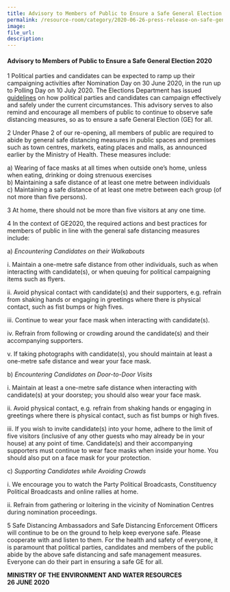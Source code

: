 ```yaml
---  
title: Advisory to Members of Public to Ensure a Safe General Election 2020  
permalink: /resource-room/category/2020-06-26-press-release-on-safe-general-election-2020/  
image:  
file_url:  
description:  
---  
```


#### Advisory to Members of Public to Ensure a Safe General Election 2020  

1 Political parties and candidates can be expected to ramp up their campaigning activities after Nomination Day on 30 June 2020, in the run up to Polling Day on 10 July 2020. The Elections Department has issued [guidelines](https://www.eld.gov.sg/pdf/GE2020/Advisory_on_Safe_Physical_Campaigning_During_General_Election_2020.PDF) on how political parties and candidates can campaign effectively and safely under the current circumstances. This advisory serves to also remind and encourage all members of public to continue to observe safe distancing measures, so as to ensure a safe General Election (GE) for all.  

2 Under Phase 2 of our re-opening, all members of public are required to abide by general safe distancing measures in public spaces and premises such as town centres, markets, eating places and malls, as announced earlier by the Ministry of Health. These measures include:  

a)	Wearing of face masks at all times when outside one’s home, unless when eating, drinking or doing strenuous exercises  
b)	Maintaining a safe distance of at least one metre between individuals  
c)	Maintaining a safe distance of at least one metre between each group (of not more than five persons).  

3 At home, there should not be more than five visitors at any one time.  

4 In the context of GE2020, the required actions and best practices for members of public in line with the general safe distancing measures include:   

a)	*Encountering Candidates on their Walkabouts*  

i.	Maintain a one-metre safe distance from other individuals, such as when interacting with candidate(s), or when queuing for political campaigning items such as flyers.  

ii.	Avoid physical contact with candidate(s) and their supporters, e.g. refrain from shaking hands or engaging in greetings where there is physical contact, such as fist bumps or high fives.   

iii.	Continue to wear your face mask when interacting with candidate(s).  

iv.	Refrain from following or crowding around the candidate(s) and their accompanying supporters.  

v.	If taking photographs with candidate(s), you should maintain at least a one-metre safe distance and wear your face mask.  

b)	*Encountering Candidates on Door-to-Door Visits*  

i.	Maintain at least a one-metre safe distance when interacting with candidate(s) at your doorstep; you should also wear your face mask.  

ii. Avoid physical contact, e.g. refrain from shaking hands or engaging in greetings where there is physical contact, such as fist bumps or high fives.  

iii.	If you wish to invite candidate(s) into your home, adhere to the limit of five visitors (inclusive of any other guests who may already be in your house) at any point of time. Candidate(s) and their accompanying supporters must continue to wear face masks when inside your home. You should also put on a face mask for your protection.  

c)	*Supporting Candidates while Avoiding Crowds*  

i.	We encourage you to watch the Party Political Broadcasts, Constituency Political Broadcasts and online rallies at home.   

ii.	Refrain from gathering or loitering in the vicinity of Nomination Centres during nomination proceedings.   

5 Safe Distancing Ambassadors and Safe Distancing Enforcement Officers will continue to be on the ground to help keep everyone safe. Please cooperate with and listen to them. For the health and safety of everyone, it is paramount that political parties, candidates and members of the public abide by the above safe distancing and safe management measures. Everyone can do their part in ensuring a safe GE for all.  

**MINISTRY OF THE ENVIRONMENT AND WATER RESOURCES**  
**26 JUNE 2020**  
